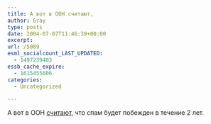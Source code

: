 ```yaml
---
title: А вот в ООН считают,
author: Gray
type: posts
date: 2004-07-07T11:46:39+00:00
excerpt:
url: /5089
esml_socialcount_LAST_UPDATED:
  - 1497239403
essb_cache_expire:
  - 1615455606
categories:
  - Uncategorized

---
```








А вот в ООН <a href="http://news.com.com/Spammers+can+be+beaten+in+two+years--regulators/2100-1023_3-5258828.html?tag=nefd.top" target="_blank">считают</a>, что спам будет побежден в течение 2 лет.